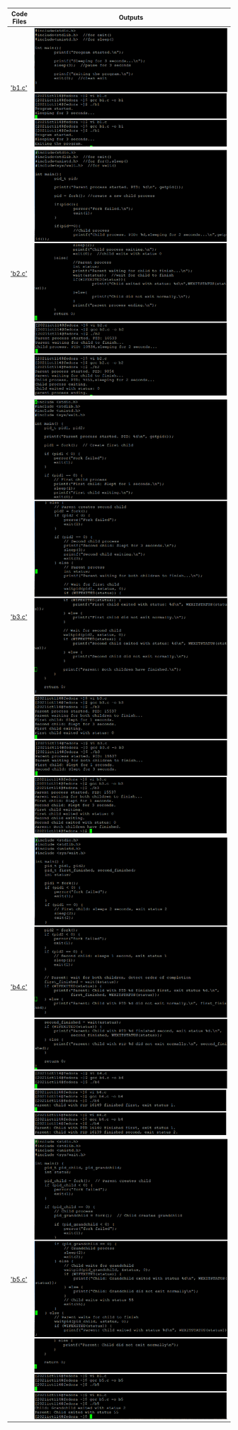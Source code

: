 | Code Files | Outputs |
|------------|---------|
|['b1.c'](./Codes/.b1.c)|![1-1.png](./Outputs/1-1.png)![1-2.png](./Outputs/1-2.png)![1-3.png](./Outputs/1-3.png)|
|['b2.c'](./Codes/b2.c)|![2-1.png](./Outputs/2-1.png)![2-2.png](./Outputs/2-2.png)![2-3.png](./Outputs/2-3.png)![2-4.png](./Outputs/2-4.png)|
|['b3.c'](./Codes/b3.c)|![3-1.png](./Outputs/3-1.png)![3-2.png](./Outputs/3-2.png)![3-3.png](./Outputs/3-3.png)![3-4.png](./Outputs/3-4.png)![3-5.png](./Outputs/3-5.png)![3-6.png](./Outputs/3-6.png)|
|['b4.c'](./Codes/b4.c)|![4-1.png](./Outputs/4-1.png)![4-2.png](./Outputs/4-2.png)![4-3.png](./Outputs/4-3.png)![4-4.png](./Outputs/4-4.png)![4-5.png](./Outputs/4-5.png)![4-6.png](./Outputs/4-6.png)|
|['b5.c'](./Codes/b5.c)|![5-1.png](./Outputs/5-1.png)![5-2.png](./Outputs/5-2.png)![5-3.png](./Outputs/5-3.png)![5-4.png](./Outputs/5-4.png)![5-5.png](./Outputs/5-5.png)|





